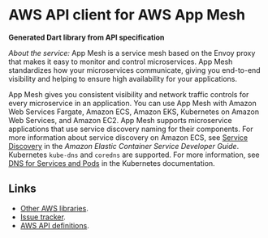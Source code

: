 # AWS API client for AWS App Mesh

**Generated Dart library from API specification**

*About the service:*
App Mesh is a service mesh based on the Envoy proxy that makes it easy to
monitor and control microservices. App Mesh standardizes how your
microservices communicate, giving you end-to-end visibility and helping to
ensure high availability for your applications.

App Mesh gives you consistent visibility and network traffic controls for
every microservice in an application. You can use App Mesh with Amazon Web
Services Fargate, Amazon ECS, Amazon EKS, Kubernetes on Amazon Web Services,
and Amazon EC2.
<note>
App Mesh supports microservice applications that use service discovery
naming for their components. For more information about service discovery on
Amazon ECS, see <a
href="https://docs.aws.amazon.com/AmazonECS/latest/developerguide/service-discovery.html">Service
Discovery</a> in the <i>Amazon Elastic Container Service Developer
Guide</i>. Kubernetes <code>kube-dns</code> and <code>coredns</code> are
supported. For more information, see <a
href="https://kubernetes.io/docs/concepts/services-networking/dns-pod-service/">DNS
for Services and Pods</a> in the Kubernetes documentation.
</note>

## Links

- [Other AWS libraries](https://github.com/agilord/aws_client/tree/master/generated).
- [Issue tracker](https://github.com/agilord/aws_client/issues).
- [AWS API definitions](https://github.com/aws/aws-sdk-js/tree/master/apis).
